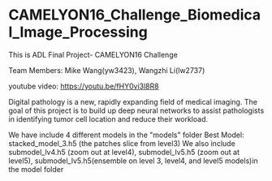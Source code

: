# CAMELYON16_Challenge_Biomedical_Image_Processing

This is ADL Final Project- CAMELYON16 Challenge

Team Members: Mike Wang(yw3423), Wangzhi Li(lw2737)

youtube video: https://youtu.be/fHY0vi3l8R8

Digital pathology is a new, rapidly expanding field of medical imaging. The goal of this project is to build up deep neural networks to assist pathologists in identifying tumor cell location and reduce their workload.

We have include 4 different models in the "models" folder
Best Model: stacked_model_3.h5 (the patches slice from level3)
We also include submodel_lv4.h5 (zoom out at level4), submodel_lv5.h5 (zoom out at level5), submodel_lv5.h5(ensemble on level 3, level4, and level5 models)in the model folder

